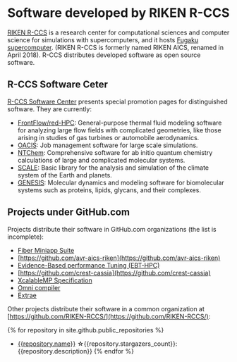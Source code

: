 # Software developed by RIKEN R-CCS

[RIKEN R-CCS](http://www.r-ccs.riken.jp/en) is a research center for computational sciences and computer science for simulations with supercomputers, and it hosts [Fugaku supercomputer](https://www.r-ccs.riken.jp/en/fugaku/). (RIKEN R-CCS is formerly named RIKEN AICS, renamed in April 2018).  R-CCS distributes developed software as open source software.

## R-CCS Software Ceter

[R-CCS Software Center](https://www.r-ccs.riken.jp/software_center/) presents special promotion pages for distinguished software.  They are currently:

* [FrontFlow/red-HPC](https://www.r-ccs.riken.jp/software_center/software/frontflow-red-hpc/overview/): General-purpose thermal fluid modeling software for analyzing large flow fields with complicated geometries, like those arising in studies of gas turbines or automobile aerodynamics.
* [OACIS](https://www.r-ccs.riken.jp/software_center/software/oacis/overview/): Job management software for large scale simulations.
* [NTChem](https://www.r-ccs.riken.jp/software_center/software/ntchem/overview/): Comprehensive software for ab initio quantum chemistry calculations of large and complicated molecular systems.
* [SCALE](https://www.r-ccs.riken.jp/software_center/software/scale/overview/): Basic library for the analysis and simulation of the climate system of the Earth and planets.
* [GENESIS](https://www.r-ccs.riken.jp/software_center/software/genesis/overview/): Molecular dynamics and modeling software for biomolecular systems such as proteins, lipids, glycans, and their complexes.

## Projects under GitHub.com

Projects distribute their software in GitHub.com organizations (the list is incomplete):

* [Fiber Miniapp Suite](http://fiber-miniapp.github.io)
* [https://github.com/avr-aics-riken](https://github.com/avr-aics-riken)
* [Evidence-Based performance Tuning (EBT-HPC)](https://github.com/ebt-hpc)
* [https://github.com/crest-cassia](https://github.com/crest-cassia)
* [XcalableMP Specification](https://github.com/XcalableMP/Specification)
* [Omni compiler](https://github.com/omni-compiler/omni-compiler)
* [Extrae](https://github.com/bsc-performance-tools/extrae) 

Other projects distribute their software in a common organization at
[https://github.com/RIKEN-RCCS/](https://github.com/RIKEN-RCCS/):

{% for repository in site.github.public_repositories %}
* [{{repository.name}}]({{repository.html_url}}) ☆{{repository.stargazers_count}}: {{repository.description}}
{% endfor %}
